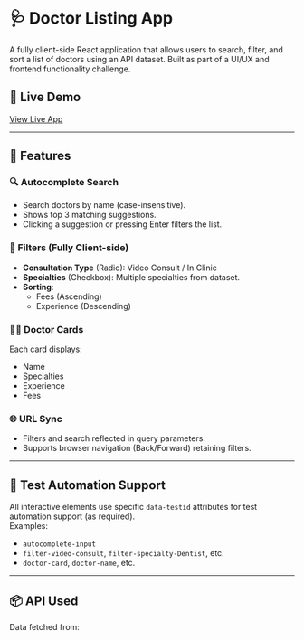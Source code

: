 # 🩺 Doctor Listing App

A fully client-side React application that allows users to search, filter, and sort a list of doctors using an API dataset. Built as part of a UI/UX and frontend functionality challenge.

## 🚀 Live Demo
<!-- Add your live deployment link here if available -->
[View Live App](https://your-deployment-link.com)

---

## 📌 Features

### 🔍 Autocomplete Search
- Search doctors by name (case-insensitive).
- Shows top 3 matching suggestions.
- Clicking a suggestion or pressing Enter filters the list.

### 🧪 Filters (Fully Client-side)
- **Consultation Type** (Radio): Video Consult / In Clinic
- **Specialties** (Checkbox): Multiple specialties from dataset.
- **Sorting**:
  - Fees (Ascending)
  - Experience (Descending)

### 🧑‍⚕️ Doctor Cards
Each card displays:
- Name
- Specialties
- Experience
- Fees

### 🌐 URL Sync
- Filters and search reflected in query parameters.
- Supports browser navigation (Back/Forward) retaining filters.

---

## 🧪 Test Automation Support

All interactive elements use specific `data-testid` attributes for test automation support (as required).  
Examples:
- `autocomplete-input`
- `filter-video-consult`, `filter-specialty-Dentist`, etc.
- `doctor-card`, `doctor-name`, etc.

---

## 📦 API Used

Data fetched from:
